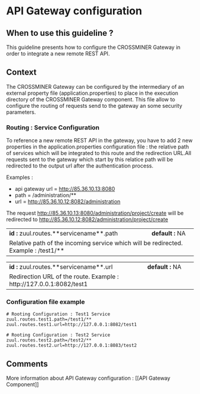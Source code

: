 
# API Gateway configuration

## When to use this guideline ?

This guideline presents how to configure the CROSSMINER Gateway in order to integrate a new remote REST API.

## Context 


The CROSSMINER Gateway can be configured by the intermediary of an external property file (application.properties) to place in the execution directory of the CROSSMINER Gateway component. This file allow to configure the routing of requests send to the gateway an some security parameters.


### Routing : Service Configuration

To reference a new remote REST API in the gateway, you have to add  2 new properties in the application.properties configuration file : the relative path of services  which will be integrated to this route and the redirection URL.All requests sent to the gateway which start by this relatice path will be redirected to the output url after the authentication process.

Examples :
* api gateway url = http://85.36.10.13:8080
* path = /administration/**
* url = http://85.36.10.12:8082/administration

The request http://85.36.10.13:8080/administration/project/create will be redirected to http://85.36.10.12:8082/administration/project/create




<table>
<tr><td><b>id : </b>zuul.routes.**servicename**.path</td><td><b>default :</b> NA</td></tr>
<tr><td colspan="3">Relative path of the incoming service which will be redirected. Example : /test1/**</td></tr>
</table>

<table>
<tr><td><b>id : </b>zuul.routes.**servicename**.url</td><td><b>default :</b> NA</td></tr>
<tr><td colspan="3">Redirection URL of the route. Example : http://127.0.0.1:8082/test1</td></tr>
</table>

### Configuration file example

```
# Rooting Configuration : Test1 Service
zuul.routes.test1.path=/test1/**
zuul.routes.test1.url=http://127.0.0.1:8082/test1

# Rooting Configuration : Test2 Service
zuul.routes.test2.path=/test2/**
zuul.routes.test2.url=http://127.0.0.1:8083/test2
```

## Comments

More information about API Gateway configuration : [[API Gateway Component]]
